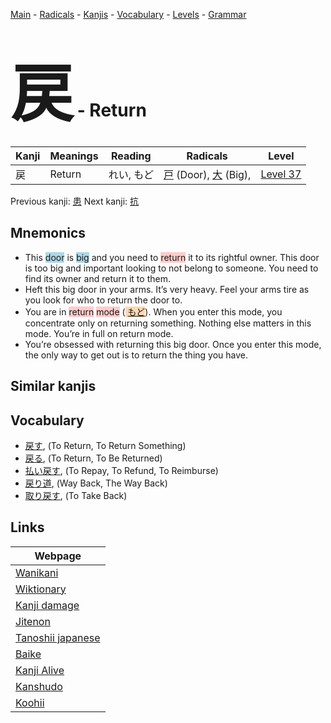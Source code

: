 <style> bigfont {font-size: 100px}</style>
[Main](../README.md) -
[Radicals](../radicals.md) -
[Kanjis](../kanjis.md) -
[Vocabulary](../vocabulary.md) -
[Levels](../levels.md) -
[Grammar](../grammar.md)
# <bigfont> 戻</bigfont> - Return 

| Kanji | Meanings | Reading | Radicals | Level |
| --- | --- | --- | --- | --- |
| 戻 | Return | れい, もど | [戸](../radicals/戸.md) (Door), [大](../radicals/大.md) (Big),  | [Level 37](../levels/wk_level37.md) |

Previous kanji: [患](患.md) Next kanji: [抗](抗.md) 

## Mnemonics
 * This <span style="background-color:#ADD8E6"> door</span> is <span style="background-color:#ADD8E6"> big</span> and you need to <span style="background-color:#ffcccb"> return</span> it to its rightful owner. This door is too big and important looking to not belong to someone. You need to find its owner and return it to them.
* Heft this big door in your arms. It’s very heavy. Feel your arms tire as you look for who to return the door to.
* You are in <span style="background-color:#ffcccb"> return</span> <span style="background-color:#ffcccb"> mode</span> (<span style="background-color:#fed8b1"> [もど](https://jisho.org/search/もど)</span>). When you enter this mode, you concentrate only on returning something. Nothing else matters in this mode. You’re in full on return mode.
* You’re obsessed with returning this big door. Once you enter this mode, the only way to get out is to return the thing you have.


## Similar kanjis
 


## Vocabulary
 * [戻す](../vocabulary/戻.md), (To Return, To Return Something)
* [戻る](../vocabulary/戻.md), (To Return, To Be Returned)
* [払い戻す](../vocabulary/戻.md), (To Repay, To Refund, To Reimburse)
* [戻り道](../vocabulary/戻.md), (Way Back, The Way Back)
* [取り戻す](../vocabulary/戻.md), (To Take Back)



## Links 

| Webpage |
| --- |
| [Wanikani          ](https://www.wanikani.com/kanji/戻) |
| [Wiktionary        ](https://en.wiktionary.org/wiki/戻) |
| [Kanji damage      ](http://www.kanjidamage.com/kanji/search?utf8=✓&q=戻) |
| [Jitenon           ](https://jitenon.com/kanji/戻) |
| [Tanoshii japanese ](https://www.tanoshiijapanese.com/dictionary/kanji.cfm?k=戻) |
| [Baike             ](https://baike.baidu.com/item/戻) |
| [Kanji Alive       ](https://app.kanjialive.com/戻) |
| [Kanshudo          ](https://www.kanshudo.com/searchmn?q=戻) |
| [Koohii            ](https://kanji.koohii.com/study/kanji/戻) |

